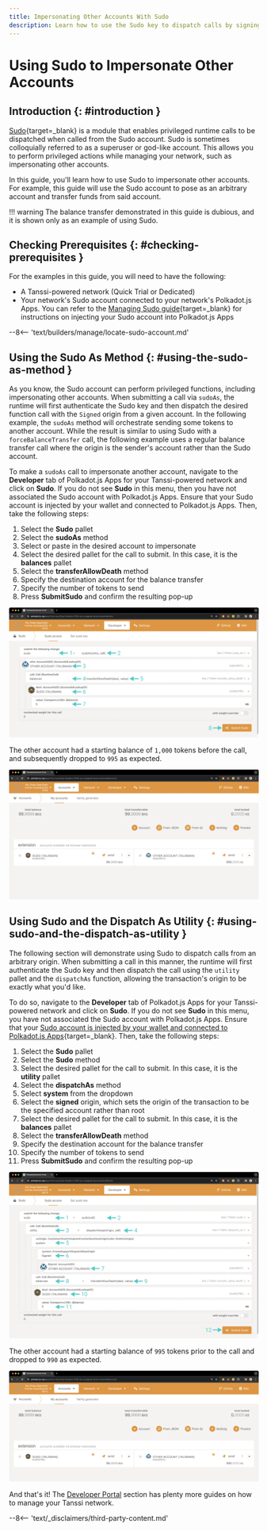 ```yaml
---
title: Impersonating Other Accounts With Sudo 
description: Learn how to use the Sudo key to dispatch calls by signing a transaction as if it came from a different account.
---
```


# Using Sudo to Impersonate Other Accounts

## Introduction {: #introduction }

[Sudo](https://paritytech.github.io/polkadot-sdk/master/pallet_sudo/index.html){target=\_blank} is a module that enables privileged runtime calls to be dispatched when called from the Sudo account. Sudo is sometimes colloquially referred to as a superuser or god-like account. This allows you to perform privileged actions while managing your network, such as impersonating other accounts.

In this guide, you'll learn how to use Sudo to impersonate other accounts. For example, this guide will use the Sudo account to pose as an arbitrary account and transfer funds from said account.

!!! warning
    The balance transfer demonstrated in this guide is dubious, and it is shown only as an example of using Sudo.

## Checking Prerequisites {: #checking-prerequisites }

For the examples in this guide, you will need to have the following:

 - A Tanssi-powered network (Quick Trial or Dedicated)
 - Your network's Sudo account connected to your network's Polkadot.js Apps. You can refer to the [Managing Sudo guide](/builders/manage/developer-portal/sudo/#configuring-polkadotjs-apps){target=\_blank} for instructions on injecting your Sudo account into Polkadot.js Apps

--8<-- 'text/builders/manage/locate-sudo-account.md'

## Using the Sudo As Method {: #using-the-sudo-as-method }

As you know, the Sudo account can perform privileged functions, including impersonating other accounts. When submitting a call via `sudoAs`, the runtime will first authenticate the Sudo key and then dispatch the desired function call with the `Signed` origin from a given account. In the following example, the `sudoAs` method will orchestrate sending some tokens to another account. While the result is similar to using Sudo with a `forceBalanceTransfer` call, the following example uses a regular balance transfer call where the origin is the sender's account rather than the Sudo account.

To make a `sudoAs` call to impersonate another account, navigate to the **Developer** tab of Polkadot.js Apps for your Tanssi-powered network and click on **Sudo**. If you do not see **Sudo** in this menu, then you have not associated the Sudo account with Polkadot.js Apps. Ensure that your Sudo account is injected by your wallet and connected to Polkadot.js Apps. Then, take the following steps:

1. Select the **Sudo** pallet
2. Select the **sudoAs** method
3. Select or paste in the desired account to impersonate
4. Select the desired pallet for the call to submit. In this case, it is the **balances** pallet
5. Select the **transferAllowDeath** method
6. Specify the destination account for the balance transfer
7. Specify the number of tokens to send
8. Press **SubmitSudo** and confirm the resulting pop-up

![Make a Sudo as call](/images/builders/manage/developer-portal/impersonate/impersonate-2.webp)

The other account had a starting balance of `1,000` tokens before the call, and subsequently dropped to `995` as expected.

![Check balances on Polkadot.js Apps](/images/builders/manage/developer-portal/impersonate/impersonate-3.webp)

## Using Sudo and the Dispatch As Utility {: #using-sudo-and-the-dispatch-as-utility }

The following section will demonstrate using Sudo to dispatch calls from an arbitrary origin. When submitting a call in this manner, the runtime will first authenticate the Sudo key and then dispatch the call using the `utility` pallet and the `dispatchAs` function, allowing the transaction's origin to be exactly what you'd like.  

To do so, navigate to the **Developer** tab of Polkadot.js Apps for your Tanssi-powered network and click on **Sudo**. If you do not see **Sudo** in this menu, you have not associated the Sudo account with Polkadot.js Apps. Ensure that your [Sudo account is injected by your wallet and connected to Polkadot.js Apps](/builders/manage/developer-portal/sudo/#configuring-polkadotjs-apps){target=\_blank}. Then, take the following steps:

1. Select the **Sudo** pallet
2. Select the **Sudo** method
4. Select the desired pallet for the call to submit. In this case, it is the **utility** pallet
5. Select the **dispatchAs** method
6. Select **system** from the dropdown
7. Select the **signed** origin, which sets the origin of the transaction to be the specified account rather than root
8. Select the desired pallet for the call to submit. In this case, it is the **balances** pallet
9. Select the **transferAllowDeath** method
10. Specify the destination account for the balance transfer
11. Specify the number of tokens to send
12. Press **SubmitSudo** and confirm the resulting pop-up

![Use Sudo Dispatch As on Polkadot.js Apps](/images/builders/manage/developer-portal/impersonate/impersonate-4.webp)

The other account had a starting balance of `995` tokens prior to the call and dropped to `990` as expected.

![Check balances on Polkadot.js Apps](/images/builders/manage/developer-portal/impersonate/impersonate-5.webp)

And that's it! The [Developer Portal](/builders/manage/developer-portal/) section has plenty more guides on how to manage your Tanssi network.

--8<-- 'text/_disclaimers/third-party-content.md'
